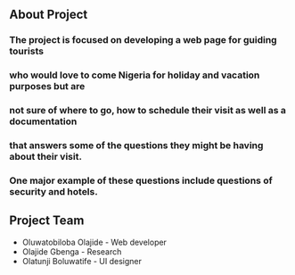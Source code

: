 ## About Project

### The project is focused on developing  a web page for guiding tourists
### who would love to come Nigeria for holiday and vacation purposes but are
### not sure of where to go, how to schedule their visit as well as a documentation 
### that answers some of the questions they might be having about their visit.
### One major example of these questions include questions of security and hotels.

## Project Team

* Oluwatobiloba Olajide - Web developer
* Olajide Gbenga - Research
* Olatunji Boluwatife - UI designer
